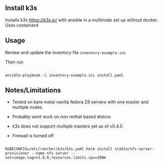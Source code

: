 ## Install k3s

Installs k3s https://k3s.io/ with ansible in a multinode set up without docker. Uses containerd

## Usage

Review and update the inventory file `inventory-example.ini`

Then run
```

ansible-playbook -i inventory-example.ini install.yaml

```

## Notes/Limitations

- Tested on bare metal vanilla fedora 29 servers with one master and multiple nodes.

- Probably wont work on non redhat based distros

- k3s does not support multiple masters yet as of v0.4.0

- Firewall is turned off

```

KUBECONFIG=/etc/rancher/k3s/k3s.yaml helm install stable/nfs-server-provisioner --name nfs-server --set=image.tag=v1.0.8,resources.limits.cpu=200m

```

